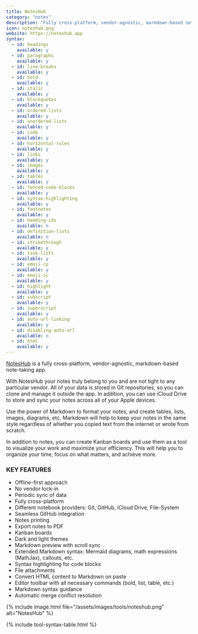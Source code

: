 ```yaml
---
title: NotesHub
category: "notes"
description: "Fully cross-platform, vendor-agnostic, markdown-based note-taking app with git sync & kanban boards."
icon: noteshub.png
website: https://noteshub.app
syntax:
  - id: headings
    available: y
  - id: paragraphs
    available: y
  - id: line-breaks
    available: y
  - id: bold
    available: y
  - id: italic
    available: y
  - id: blockquotes
    available: y
  - id: ordered-lists
    available: y
  - id: unordered-lists
    available: y
  - id: code
    available: y
  - id: horizontal-rules
    available: y
  - id: links
    available: y
  - id: images
    available: y
  - id: tables
    available: y
  - id: fenced-code-blocks
    available: y
  - id: syntax-highlighting
    available: y
  - id: footnotes
    available: y
  - id: heading-ids
    available: n
  - id: definition-lists
    available: n
  - id: strikethrough
    available: y
  - id: task-lists
    available: y
  - id: emoji-cp
    available: y
  - id: emoji-sc
    available: y
  - id: highlight
    available: y
  - id: subscript
    available: y
  - id: superscript
    available: y
  - id: auto-url-linking
    available: y
  - id: disabling-auto-url
    available: n
  - id: html
    available: y
---
```


[NotesHub](https://noteshub.app) is a fully cross-platform, vendor-agnostic, markdown-based note-taking app.

With NotesHub your notes truly belong to you and are not tight to any particular vendor. All of your data is stored in Git repositories, so you can clone and manage it outside the app.
In addition, you can use iCloud Drive to store and sync your notes across all of your Apple devices.

Use the power of Markdown to format your notes, and create tables, lists, images, diagrams, etc. Markdown will help to keep your notes in the same style regardless of whether you copied text from the internet or wrote from scratch.

In addition to notes, you can create Kanban boards and use them as a tool to visualize your work and maximize your efficiency. This will help you to organize your time, focus on what matters, and achieve more.

### KEY FEATURES
- Offline-first approach
- No vendor lock-in
- Periodic sync of data
- Fully cross-platform
- Different notebook providers: Git, GitHub, iCloud Drive, File-System
- Seamless GitHub integration
- Notes printing
- Export notes to PDF
- Kanban boards
- Dark and light themes
- Markdown preview with scroll sync
- Extended Markdown syntax: Mermaid diagrams, math expressions (MathJax), callouts, etc.
- Syntax highlighting for code blocks
- File attachments
- Convert HTML content to Markdown on paste
- Editor toolbar with all necessary commands (bold, list, table, etc.)
- Markdown syntax guidance
- Automatic merge conflict resolution

{% include image.html file="/assets/images/tools/noteshub.png" alt="NotesHub" %}

{% include tool-syntax-table.html %}
